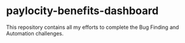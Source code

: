 # paylocity-benefits-dashboard
This repository contains all my efforts to complete the Bug Finding and Automation challenges.
